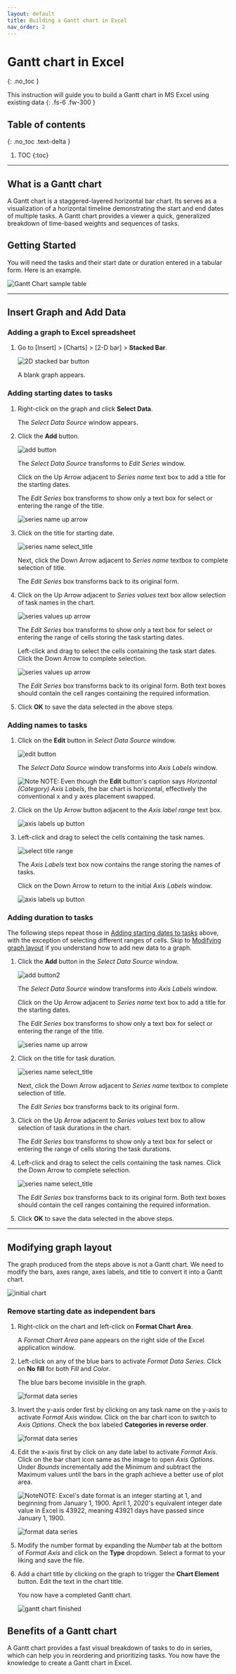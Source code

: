 ```yaml
---
layout: default
title: Building a Gantt chart in Excel
nav_order: 2
---
```


# Gantt chart in Excel
{: .no_toc }

This instruction will guide you to build a Gantt chart in MS Excel using existing data
{: .fs-6 .fw-300 }

## Table of contents
{: .no_toc .text-delta }

1. TOC
{:toc}

---

## What is a Gantt chart
A Gantt chart is a staggered-layered horizontal bar chart.
Its serves as a visualization of a horizontal timeline demonstrating the start and end dates of multiple tasks.
A Gantt chart provides a viewer a quick, generalized breakdown of time-based weights and sequences of tasks.

## Getting Started
You will need the tasks and their start date or duration entered in a tabular form.
Here is an example.

![Gantt Chart sample table](https://github.com/KevinSCLin/Kevin-Vlad-Test-Docs/blob/gh-pages/assets/images/gantt_chart_sample_tasks.png?raw=true)

---
## Insert Graph and Add Data

### Adding a graph to Excel spreadsheet
1. Go to [Insert] > [Charts] > [2-D bar] > **Stacked Bar**.

    ![2D stacked bar button](https://github.com/KevinSCLin/Kevin-Vlad-Test-Docs/blob/gh-pages/assets/images/2D_stacked_bar.png?raw=true)
    
    A blank graph appears.
    
### Adding starting dates to tasks 
1. Right-click on the graph and click **Select Data**.

    The _Select Data Source_ window appears.

2. Click the **Add** button.

    ![add button](https://github.com/KevinSCLin/Kevin-Vlad-Test-Docs/blob/gh-pages/assets/images/select_data_source_add_button.PNG?raw=true)
    
    The _Select Data Source_ transforms to _Edit Series_ window.
    
    Click on the Up Arrow adjacent to _Series name_ text box to add a title for the starting dates.
    
    The _Edit Series_ box transforms to show only a text box for select or entering the range of the title.
    
    ![series name up arrow](https://github.com/KevinSCLin/Kevin-Vlad-Test-Docs/blob/gh-pages/assets/images/edit_series_series_name_up_button.png?raw=true)

3. Click on the title for starting date.

    ![series name select_title](https://github.com/KevinSCLin/Kevin-Vlad-Test-Docs/blob/gh-pages/assets/images/edit_series_select_title.png?raw=true)
   
   Next, click the Down Arrow adjacent to _Series name_ textbox to complete selection of title.
   
   The _Edit Series_ box transforms back to its original form.
   
4. Click on the Up Arrow adjacent to _Series values_ text box allow selection of task names in the chart.

   ![series values up arrow](https://github.com/KevinSCLin/Kevin-Vlad-Test-Docs/blob/gh-pages/assets/images/edit_series_series_values_up_button.PNG?raw=true)

   The _Edit Series_ box transforms to show only a text box for select or entering the range of cells storing the task starting dates.
      
   Left-click and drag to select the cells containing the task start dates. Click the Down Arrow to complete selection.
   
   ![series values up arrow](https://github.com/KevinSCLin/Kevin-Vlad-Test-Docs/blob/gh-pages/assets/images/edit_series_select_values.png?raw=true)
   
   The _Edit Series_ box transforms back to its original form.
   Both text boxes should contain the cell ranges containing the required information.
   
5. Click **OK** to save the data selected in the above steps.

### Adding names to tasks

1. Click on the **Edit** button in _Select Data Source_ window.

    ![edit button](https://github.com/KevinSCLin/Kevin-Vlad-Test-Docs/blob/gh-pages/assets/images/select_data_source_edit_button.png?raw=true)
    
    The _Select Data Source_ window transforms into _Axis Labels_ window.
    
    ![Note][NOTE] NOTE: Even though the **Edit** button's caption says _Horizontal (Category) Axis Labels_, 
    the bar chart is horizontal, effectively the conventional x and y axes placement swapped.
    
2. Click on the Up Arrow button adjacent to the _Axis label range_ text box.
    
    ![axis labels up button](https://github.com/KevinSCLin/Kevin-Vlad-Test-Docs/blob/gh-pages/assets/images/axis_labels_up_button.PNG?raw=true)
    
3. Left-click and drag to select the cells containing the task names.

    ![select title range](https://github.com/KevinSCLin/Kevin-Vlad-Test-Docs/blob/gh-pages/assets/images/axis_labels_select_range.png?raw=true)

    The _Axis Labels_ text box now contains the range storing the names of tasks.
    
    Click on the Down Arrow to return to the initial _Axis Labels_ window.
    
    ![axis labels up button](https://github.com/KevinSCLin/Kevin-Vlad-Test-Docs/blob/gh-pages/assets/images/axis_labels_textbox_filled.png?raw=true)

### Adding duration to tasks

The following steps repeat those in [Adding starting dates to tasks](#adding-starting-dates-to-tasks) above,
with the exception of selecting different ranges of cells. Skip to [Modifying graph layout](#modifying-graph-layout)
if you understand how to add new data to a graph.

1. Click the **Add** button in the _Select Data Source_ window.

    ![add button2](https://github.com/KevinSCLin/Kevin-Vlad-Test-Docs/blob/gh-pages/assets/images/select_data_source_add_button_2.PNG?raw=true)

    The _Select Data Source_ window transforms into _Axis Labels_ window.
    
    Click on the Up Arrow adjacent to _Series name_ text box to add a title for the starting dates.
        
    The _Edit Series_ box transforms to show only a text box for select or entering the range of the title.
        
    ![series name up arrow](https://github.com/KevinSCLin/Kevin-Vlad-Test-Docs/blob/gh-pages/assets/images/edit_series_series_name_up_button.png?raw=true)
    
2. Click on the title for task duration.

    ![series name select_title](https://github.com/KevinSCLin/Kevin-Vlad-Test-Docs/blob/gh-pages/assets/images/edit_series_select_title2.png?raw=true)

   Next, click the Down Arrow adjacent to _Series name_ textbox to complete selection of title.
   
   The _Edit Series_ box transforms back to its original form.

3. Click on the Up Arrow adjacent to _Series values_ text box to allow selection of task durations in the chart.
   
   The _Edit Series_ box transforms to show only a text box for select or entering the range of cells storing the task durations.
   
3. Left-click and drag to select the cells containing the task names. Click the Down Arrow to complete selection.

    ![series name select_title](https://github.com/KevinSCLin/Kevin-Vlad-Test-Docs/blob/gh-pages/assets/images/edit_series_select_values2.png?raw=true)     
   
      The _Edit Series_ box transforms back to its original form.
      Both text boxes should contain the cell ranges containing the required information.
      
5. Click **OK** to save the data selected in the above steps.

---

## Modifying graph layout

The graph produced from the steps above is not a Gantt chart.
We need to modify the bars, axes range, axes labels, and title to convert it into a Gantt chart.

![initial chart](https://github.com/KevinSCLin/Kevin-Vlad-Test-Docs/blob/gh-pages/assets/images/initial_chart.png?raw=true)

### Remove starting date as independent bars

1. Right-click on the chart and left-click on **Format Chart Area**.

    A _Format Chart Area_ pane appears on the right side of the Excel application window.

2. Left-click on any of the blue bars to activate _Format Data Series_. Click on **No fill** for both _Fill_ and _Color_.
    
    The blue bars become invisible in the graph.
    
    ![format data series](https://github.com/KevinSCLin/Kevin-Vlad-Test-Docs/blob/gh-pages/assets/images/format_data_series_no_fill.png?raw=true)

3. Invert the y-axis order first by clicking on any task name on the y-axis to activate _Format Axis_ window.
    Click on the bar chart icon to switch to _Axis Options_. Check the box labeled **Categories in reverse order**.
    
    ![format data series](https://github.com/KevinSCLin/Kevin-Vlad-Test-Docs/blob/gh-pages/assets/images/format_axis_reverse_order.png?raw=true)

4. Edit the x-axis first by click on any date label to activate _Format Axis_. Click on the bar chart icon same as the
    image to open _Axis Options_. Under _Bounds_ incrementally add the Minimum and subtract the Maximum values until the bars
    in the graph achieve a better use of plot area.
    
    ![Note][NOTE]NOTE: Excel's date format is an integer starting at 1, and beginning from January 1, 1900.
    April 1, 2020's equivalent integer date value in Excel is 43922, meaning 43921 days have passed since
    January 1, 1900.
    
    ![format data series](https://github.com/KevinSCLin/Kevin-Vlad-Test-Docs/blob/gh-pages/assets/images/format_axis_bounds.png?raw=true)

5. Modify the number format by expanding the _Number_ tab at the bottom of _Format Axis_ and click on the **Type** dropdown.
   Select a format to your liking and save the file. 

6. Add a chart title by clicking on the graph to trigger the **Chart Element** button.
    Edit the text in the chart title.
    
    You now have a completed Gantt chart.
    
    ![gantt chart finished](https://github.com/KevinSCLin/Kevin-Vlad-Test-Docs/blob/gh-pages/assets/images/gantt_chart_finished.png?raw=true)

[NOTE]: https://github.com/KevinSCLin/Kevin-Vlad-Test-Docs/blob/gh-pages/assets/images/note_icon.png?raw=true

## Benefits of a Gantt chart

A Gantt chart provides a fast visual breakdown of tasks to do in series, which can help you in reordering
and prioritizing tasks. You now have the knowledge to create a Gantt chart in Excel.